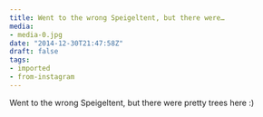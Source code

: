 ```yaml
---
title: Went to the wrong Speigeltent, but there were…
media:
- media-0.jpg
date: "2014-12-30T21:47:58Z"
draft: false
tags:
- imported
- from-instagram
---
```

Went to the wrong Speigeltent, but there were pretty trees here :\)
